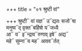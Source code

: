 +++
title = "०१ श्रुष्टी वां"

+++
श्रुष्टी᳓ वां यज्ञ᳓ उ᳓द्यतः सजो᳓षा  
मनुष्व᳓द् वृक्त᳓बर्हिषो य᳓जध्यै  
आ᳓ य᳓ इ᳓न्द्राव᳓रुणाव् इषे᳓ अद्य᳓  
महे᳓ सुम्ना᳓य मह᳓ आवव᳓र्तत्